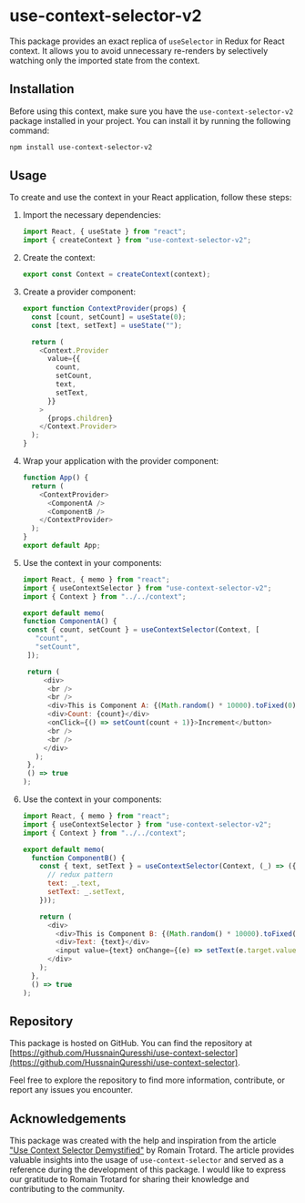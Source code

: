 # use-context-selector-v2

This package provides an exact replica of `useSelector` in Redux for React context. It allows you to avoid unnecessary re-renders by selectively watching only the imported state from the context.

## Installation

Before using this context, make sure you have the `use-context-selector-v2` package installed in your project. You can install it by running the following command:

```bash
npm install use-context-selector-v2
```

## Usage

To create and use the context in your React application, follow these steps:

1.  Import the necessary dependencies:

    ```js
    import React, { useState } from "react";
    import { createContext } from "use-context-selector-v2";
    ```

2.  Create the context:

    ```js
    export const Context = createContext(context);
    ```

3.  Create a provider component:

    ```js
    export function ContextProvider(props) {
      const [count, setCount] = useState(0);
      const [text, setText] = useState("");

      return (
        <Context.Provider
          value={{
            count,
            setCount,
            text,
            setText,
          }}
        >
          {props.children}
        </Context.Provider>
      );
    }
    ```

4.  Wrap your application with the provider component:

    ```js
    function App() {
      return (
        <ContextProvider>
          <ComponentA />
          <ComponentB />
        </ContextProvider>
      );
    }
    export default App;
    ```

5.  Use the context in your components:

    ```js
    import React, { memo } from "react";
    import { useContextSelector } from "use-context-selector-v2";
    import { Context } from "../../context";

    export default memo(
    function ComponentA() {
     const { count, setCount } = useContextSelector(Context, [
       "count",
       "setCount",
     ]);

     return (
         <div>
          <br />
          <br />
          <div>This is Component A: {(Math.random() * 10000).toFixed(0)}</div>
          <div>Count: {count}</div>
          <onClick={() => setCount(count + 1)}>Increment</button>
          <br />
          <br />
         </div>
       );
     },
     () => true
    );
    ```

6.  Use the context in your components:

    ```js
    import React, { memo } from "react";
    import { useContextSelector } from "use-context-selector-v2";
    import { Context } from "../../context";

    export default memo(
      function ComponentB() {
        const { text, setText } = useContextSelector(Context, (_) => ({
          // redux pattern
          text: _.text,
          setText: _.setText,
        }));

        return (
          <div>
            <div>This is Component B: {(Math.random() * 10000).toFixed(0)}</div>
            <div>Text: {text}</div>
            <input value={text} onChange={(e) => setText(e.target.value)} />
          </div>
        );
      },
      () => true
    );
    ```

## Repository

This package is hosted on GitHub. You can find the repository at [https://github.com/HussnainQuresshi/use-context-selector](https://github.com/HussnainQuresshi/use-context-selector).

Feel free to explore the repository to find more information, contribute, or report any issues you encounter.

## Acknowledgements

This package was created with the help and inspiration from the article ["Use Context Selector Demystified"](https://dev.to/romaintrotard/use-context-selector-demystified-4f8e) by Romain Trotard. The article provides valuable insights into the usage of `use-context-selector` and served as a reference during the development of this package. I would like to express our gratitude to Romain Trotard for sharing their knowledge and contributing to the community.
